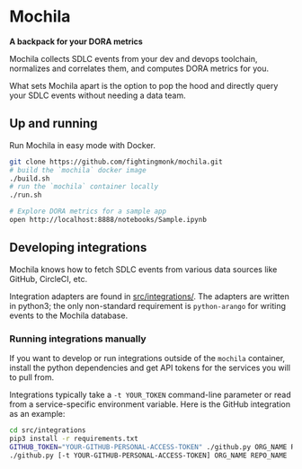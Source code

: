 # Mochila

**A backpack for your DORA metrics**

Mochila collects SDLC events from your dev and devops toolchain, normalizes and correlates them, and computes DORA metrics for you.

What sets Mochila apart is the option to pop the hood and directly query your SDLC events without needing a data team.

## Up and running

Run Mochila in easy mode with Docker.

```sh
git clone https://github.com/fightingmonk/mochila.git
# build the `mochila` docker image
./build.sh
# run the `mochila` container locally
./run.sh

# Explore DORA metrics for a sample app
open http://localhost:8888/notebooks/Sample.ipynb
```

## Developing integrations

Mochila knows how to fetch SDLC events from various data sources like GitHub, CircleCI, etc.

Integration adapters are found in [src/integrations/](./src/integrations/).
The adapters are written in python3; the only non-standard requirement is `python-arango` for writing events to the Mochila database.

### Running integrations manually

If you want to develop or run integrations outside of the `mochila` container,
install the python dependencies and get API tokens for the services you will to pull from.

Integrations typically take a `-t YOUR_TOKEN` command-line parameter or read from a service-specific environment variable.
Here is the GitHub integration as an example:

```sh
cd src/integrations
pip3 install -r requirements.txt
GITHUB_TOKEN="YOUR-GITHUB-PERSONAL-ACCESS-TOKEN" ./github.py ORG_NAME REPO_NAME
./github.py [-t YOUR-GITHUB-PERSONAL-ACCESS-TOKEN] ORG_NAME REPO_NAME
```
